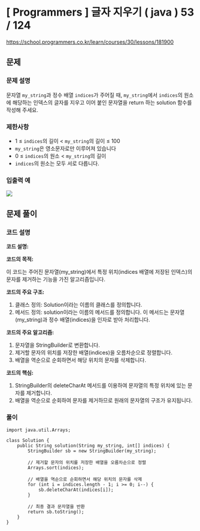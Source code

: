 # [ Programmers ] 글자 지우기 ( java ) 53 / 124
https://school.programmers.co.kr/learn/courses/30/lessons/181900

## 문제 
### 문제 설명
문자열 `my_string`과 정수 배열 `indices`가 주어질 때, `my_string`에서 `indices`의 원소에 해당하는 인덱스의 글자를 지우고 이어 붙인 문자열을 return 하는 solution 함수를 작성해 주세요.
### 제한사항
- 1 ≤ `indices`의 길이 < `my_string`의 길이 ≤ 100
- `my_string`은 영소문자로만 이루어져 있습니다
- 0 ≤ `indices`의 원소 < `my_string`의 길이
- `indices`의 원소는 모두 서로 다릅니다.

### 입출력 예
![](https://i.imgur.com/QLEobVh.png)

## 문제 풀이
### 코드 설명
**코드 설명:**

**코드의 목적:**

이 코드는 주어진 문자열(my_string)에서 특정 위치(indices 배열에 저장된 인덱스)의 문자를 제거하는 기능을 가진 알고리즘입니다.

**코드의 주요 구조:**

1. 클래스 정의: Solution이라는 이름의 클래스를 정의합니다.
2. 메서드 정의: solution이라는 이름의 메서드를 정의합니다. 이 메서드는 문자열(my_string)과 정수 배열(indices)을 인자로 받아 처리합니다.

**코드의 주요 알고리즘:**

1. 문자열을 StringBuilder로 변환합니다.
2. 제거할 문자의 위치를 저장한 배열(indices)을 오름차순으로 정렬합니다.
3. 배열을 역순으로 순회하면서 해당 위치의 문자를 삭제합니다.

**코드의 핵심:**

1. StringBuilder의 deleteCharAt 메서드를 이용하여 문자열의 특정 위치에 있는 문자를 제거합니다.
2. 배열을 역순으로 순회하여 문자를 제거하므로 원래의 문자열의 구조가 유지됩니다.

### 풀이
```
import java.util.Arrays;

class Solution {
    public String solution(String my_string, int[] indices) {
        StringBuilder sb = new StringBuilder(my_string);
        
        // 제거할 문자의 위치를 저장한 배열을 오름차순으로 정렬
        Arrays.sort(indices);
        
        // 배열을 역순으로 순회하면서 해당 위치의 문자를 삭제
        for (int i = indices.length - 1; i >= 0; i--) {
            sb.deleteCharAt(indices[i]);
        }
        
        // 최종 결과 문자열을 반환
        return sb.toString();
    }
}
```

